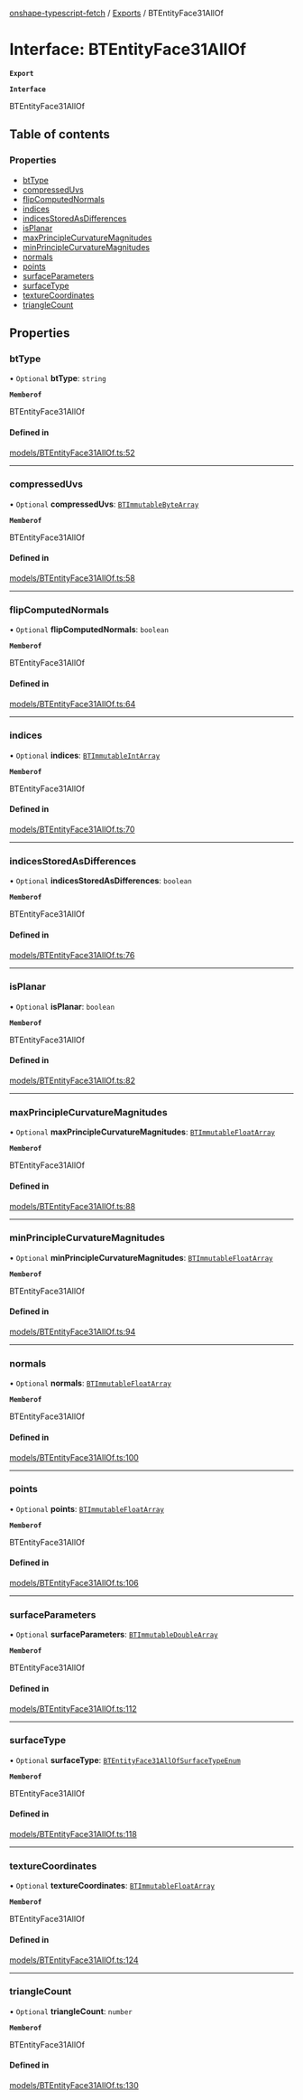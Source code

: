 [onshape-typescript-fetch](../README.md) / [Exports](../modules.md) / BTEntityFace31AllOf

# Interface: BTEntityFace31AllOf

**`Export`**

**`Interface`**

BTEntityFace31AllOf

## Table of contents

### Properties

- [btType](BTEntityFace31AllOf.md#bttype)
- [compressedUvs](BTEntityFace31AllOf.md#compresseduvs)
- [flipComputedNormals](BTEntityFace31AllOf.md#flipcomputednormals)
- [indices](BTEntityFace31AllOf.md#indices)
- [indicesStoredAsDifferences](BTEntityFace31AllOf.md#indicesstoredasdifferences)
- [isPlanar](BTEntityFace31AllOf.md#isplanar)
- [maxPrincipleCurvatureMagnitudes](BTEntityFace31AllOf.md#maxprinciplecurvaturemagnitudes)
- [minPrincipleCurvatureMagnitudes](BTEntityFace31AllOf.md#minprinciplecurvaturemagnitudes)
- [normals](BTEntityFace31AllOf.md#normals)
- [points](BTEntityFace31AllOf.md#points)
- [surfaceParameters](BTEntityFace31AllOf.md#surfaceparameters)
- [surfaceType](BTEntityFace31AllOf.md#surfacetype)
- [textureCoordinates](BTEntityFace31AllOf.md#texturecoordinates)
- [triangleCount](BTEntityFace31AllOf.md#trianglecount)

## Properties

### btType

• `Optional` **btType**: `string`

**`Memberof`**

BTEntityFace31AllOf

#### Defined in

[models/BTEntityFace31AllOf.ts:52](https://github.com/toebes/onshape-typescript-fetch/blob/3e11ae1/models/BTEntityFace31AllOf.ts#L52)

___

### compressedUvs

• `Optional` **compressedUvs**: [`BTImmutableByteArray`](BTImmutableByteArray.md)

**`Memberof`**

BTEntityFace31AllOf

#### Defined in

[models/BTEntityFace31AllOf.ts:58](https://github.com/toebes/onshape-typescript-fetch/blob/3e11ae1/models/BTEntityFace31AllOf.ts#L58)

___

### flipComputedNormals

• `Optional` **flipComputedNormals**: `boolean`

**`Memberof`**

BTEntityFace31AllOf

#### Defined in

[models/BTEntityFace31AllOf.ts:64](https://github.com/toebes/onshape-typescript-fetch/blob/3e11ae1/models/BTEntityFace31AllOf.ts#L64)

___

### indices

• `Optional` **indices**: [`BTImmutableIntArray`](BTImmutableIntArray.md)

**`Memberof`**

BTEntityFace31AllOf

#### Defined in

[models/BTEntityFace31AllOf.ts:70](https://github.com/toebes/onshape-typescript-fetch/blob/3e11ae1/models/BTEntityFace31AllOf.ts#L70)

___

### indicesStoredAsDifferences

• `Optional` **indicesStoredAsDifferences**: `boolean`

**`Memberof`**

BTEntityFace31AllOf

#### Defined in

[models/BTEntityFace31AllOf.ts:76](https://github.com/toebes/onshape-typescript-fetch/blob/3e11ae1/models/BTEntityFace31AllOf.ts#L76)

___

### isPlanar

• `Optional` **isPlanar**: `boolean`

**`Memberof`**

BTEntityFace31AllOf

#### Defined in

[models/BTEntityFace31AllOf.ts:82](https://github.com/toebes/onshape-typescript-fetch/blob/3e11ae1/models/BTEntityFace31AllOf.ts#L82)

___

### maxPrincipleCurvatureMagnitudes

• `Optional` **maxPrincipleCurvatureMagnitudes**: [`BTImmutableFloatArray`](BTImmutableFloatArray.md)

**`Memberof`**

BTEntityFace31AllOf

#### Defined in

[models/BTEntityFace31AllOf.ts:88](https://github.com/toebes/onshape-typescript-fetch/blob/3e11ae1/models/BTEntityFace31AllOf.ts#L88)

___

### minPrincipleCurvatureMagnitudes

• `Optional` **minPrincipleCurvatureMagnitudes**: [`BTImmutableFloatArray`](BTImmutableFloatArray.md)

**`Memberof`**

BTEntityFace31AllOf

#### Defined in

[models/BTEntityFace31AllOf.ts:94](https://github.com/toebes/onshape-typescript-fetch/blob/3e11ae1/models/BTEntityFace31AllOf.ts#L94)

___

### normals

• `Optional` **normals**: [`BTImmutableFloatArray`](BTImmutableFloatArray.md)

**`Memberof`**

BTEntityFace31AllOf

#### Defined in

[models/BTEntityFace31AllOf.ts:100](https://github.com/toebes/onshape-typescript-fetch/blob/3e11ae1/models/BTEntityFace31AllOf.ts#L100)

___

### points

• `Optional` **points**: [`BTImmutableFloatArray`](BTImmutableFloatArray.md)

**`Memberof`**

BTEntityFace31AllOf

#### Defined in

[models/BTEntityFace31AllOf.ts:106](https://github.com/toebes/onshape-typescript-fetch/blob/3e11ae1/models/BTEntityFace31AllOf.ts#L106)

___

### surfaceParameters

• `Optional` **surfaceParameters**: [`BTImmutableDoubleArray`](BTImmutableDoubleArray.md)

**`Memberof`**

BTEntityFace31AllOf

#### Defined in

[models/BTEntityFace31AllOf.ts:112](https://github.com/toebes/onshape-typescript-fetch/blob/3e11ae1/models/BTEntityFace31AllOf.ts#L112)

___

### surfaceType

• `Optional` **surfaceType**: [`BTEntityFace31AllOfSurfaceTypeEnum`](../modules.md#btentityface31allofsurfacetypeenum-1)

**`Memberof`**

BTEntityFace31AllOf

#### Defined in

[models/BTEntityFace31AllOf.ts:118](https://github.com/toebes/onshape-typescript-fetch/blob/3e11ae1/models/BTEntityFace31AllOf.ts#L118)

___

### textureCoordinates

• `Optional` **textureCoordinates**: [`BTImmutableFloatArray`](BTImmutableFloatArray.md)

**`Memberof`**

BTEntityFace31AllOf

#### Defined in

[models/BTEntityFace31AllOf.ts:124](https://github.com/toebes/onshape-typescript-fetch/blob/3e11ae1/models/BTEntityFace31AllOf.ts#L124)

___

### triangleCount

• `Optional` **triangleCount**: `number`

**`Memberof`**

BTEntityFace31AllOf

#### Defined in

[models/BTEntityFace31AllOf.ts:130](https://github.com/toebes/onshape-typescript-fetch/blob/3e11ae1/models/BTEntityFace31AllOf.ts#L130)
